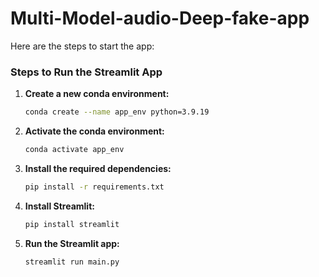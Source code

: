 # Multi-Model-audio-Deep-fake-app
Here are the steps to start the app:

### Steps to Run the Streamlit App

1. **Create a new conda environment:**
   ```bash
   conda create --name app_env python=3.9.19
   ```

2. **Activate the conda environment:**
   ```bash
   conda activate app_env
   ```

3. **Install the required dependencies:**
   ```bash
   pip install -r requirements.txt
   ```

4. **Install Streamlit:**
   ```bash
   pip install streamlit
   ```

5. **Run the Streamlit app:**
   ```bash
   streamlit run main.py
   ```
